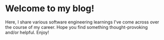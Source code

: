 # Welcome to my blog!

Here, I share various software engineering learnings I've come across over the course of my career. Hope you find something thought-provoking and/or helpful. Enjoy!
